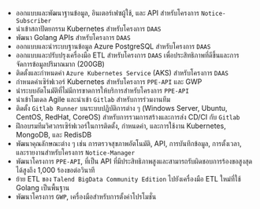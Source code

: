 - ออกแบบและพัฒนาฐานข้อมูล, อินเตอร์เฟซผู้ใช้, และ API สำหรับโครงการ `Notice-Subscriber`
- นำเข้าสถาปัตยกรรม Kubernetes สำหรับโครงการ `DAAS`
- พัฒนา Golang APIs สำหรับโครงการ `DAAS`
- ออกแบบและนำระบบฐานข้อมูล Azure PostgreSQL สำหรับโครงการ `DAAS`
- ออกแบบและปรับปรุงเครื่องมือ ETL สำหรับโครงการ `DAAS` เพื่อประสิทธิภาพที่ดีขึ้นและการจัดการข้อมูลปริมาณมาก (200GB)
- ติดตั้งและกำหนดค่า `Azure Kubernetes Service` (AKS) สำหรับโครงการ `DAAS`
- กำหนดค่าเซิร์ฟเวอร์ Kubernetes สำหรับโครงการ `PPE-API` และ GWP
- นำระบบอัตโนมัติที่ไม่มีการขาดการให้บริการสำหรับโครงการ `PPE-API`
- นำเข้าโมเดล Agile และนำเข้า `Gitlab` สำหรับการร่วมงานทีม
- ติดตั้ง `Gitlab Runner` บนระบบปฏิบัติการต่าง ๆ (Windows Server, Ubuntu, CentOS, RedHat, CoreOS) สำหรับการรวมการสร้างและการส่ง CD/CI กับ `Gitlab`
- ฝึกอบรมทีมวิศวกรเซิร์ฟเวอร์ในการติดตั้ง, กำหนดค่า, และการใช้งาน Kubernetes, MongoDB, และ RedisDB
- พัฒนาคุณลักษณะต่าง ๆ เช่น การตรวจสุขภาพอัตโนมัติ, API, การบันทึกข้อมูล, การตั้งเวลา, และรายงานสำหรับโครงการ `Notice-Manager`
- พัฒนาโครงการ `PPE-API`, ที่เป็น API ที่มีประสิทธิภาพสูงและสามารถรับผิดชอบการร้องขอสูงสุดได้สูงถึง 1,000 ร้องขอต่อวินาที
- ย้าย ETL ของ `Talend BigData Community Edition` ไปยังเครื่องมือ ETL ใหม่ที่ใช้ Golang เป็นพื้นฐาน
- พัฒนาโครงการ `GWP`, เครื่องมือสำหรับการตั้งค่าโปรโมชั่น

